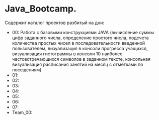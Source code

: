 # Java_Bootcamp.
  Содержит каталог проектов разбитый на дни:
  - 00: Работа с базовыми конструкциями JAVA (вычисление суммы цифр заданного числа, определение простого числа, подсчета количества простых чисел в последовательности введенной           пользователем, визуализация в консоли прогресса учащихся, визуализация гистограммы в консоли 10 наиболее частовстречающихся символов в заданном тексте, консольная                 визуализация расписания занятий на месяц с отметками по посещениям)
  - 01:
  - 02:
  - 03:
  - 04:
  - 05:
  - 06:
  - 07:
  - Team_00:
